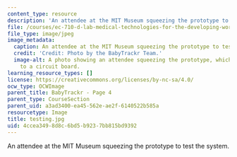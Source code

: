 ```yaml
---
content_type: resource
description: 'An attendee at the MIT Museum squeezing the prototype to test the system. '
file: /courses/ec-710-d-lab-medical-technologies-for-the-developing-world-spring-2010/4ccea3498d8c6bd5b9237bb815bd9392_testing.jpg
file_type: image/jpeg
image_metadata:
  caption: An attendee at the MIT Museum squeezing the prototype to test the system.
  credit: 'Credit: Photo by the BabyTrackr Team.'
  image-alt: A photo showing an attendee squeezing the prototype, which was connected
    to a circuit board.
learning_resource_types: []
license: https://creativecommons.org/licenses/by-nc-sa/4.0/
ocw_type: OCWImage
parent_title: BabyTrackr - Page 4
parent_type: CourseSection
parent_uid: a3ad3400-ea45-562e-ae2f-6140522b585a
resourcetype: Image
title: testing.jpg
uid: 4ccea349-8d8c-6bd5-b923-7bb815bd9392
---
```

An attendee at the MIT Museum squeezing the prototype to test the system. 